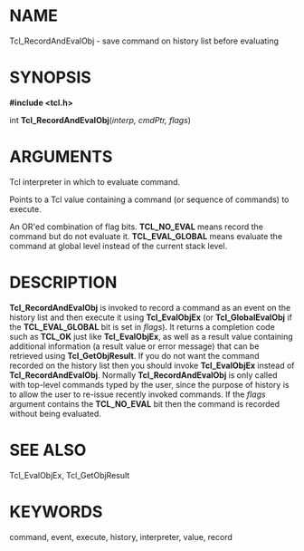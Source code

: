 # NAME

Tcl_RecordAndEvalObj - save command on history list before evaluating

# SYNOPSIS

**#include \<tcl.h\>**

int **Tcl_RecordAndEvalObj**(*interp, cmdPtr, flags*)

# ARGUMENTS

Tcl interpreter in which to evaluate command.

Points to a Tcl value containing a command (or sequence of commands) to
execute.

An OR\'ed combination of flag bits. **TCL_NO_EVAL** means record the
command but do not evaluate it. **TCL_EVAL_GLOBAL** means evaluate the
command at global level instead of the current stack level.

# DESCRIPTION

**Tcl_RecordAndEvalObj** is invoked to record a command as an event on
the history list and then execute it using **Tcl_EvalObjEx** (or
**Tcl_GlobalEvalObj** if the **TCL_EVAL_GLOBAL** bit is set in *flags*).
It returns a completion code such as **TCL_OK** just like
**Tcl_EvalObjEx**, as well as a result value containing additional
information (a result value or error message) that can be retrieved
using **Tcl_GetObjResult**. If you do not want the command recorded on
the history list then you should invoke **Tcl_EvalObjEx** instead of
**Tcl_RecordAndEvalObj**. Normally **Tcl_RecordAndEvalObj** is only
called with top-level commands typed by the user, since the purpose of
history is to allow the user to re-issue recently invoked commands. If
the *flags* argument contains the **TCL_NO_EVAL** bit then the command
is recorded without being evaluated.

# SEE ALSO

Tcl_EvalObjEx, Tcl_GetObjResult

# KEYWORDS

command, event, execute, history, interpreter, value, record
